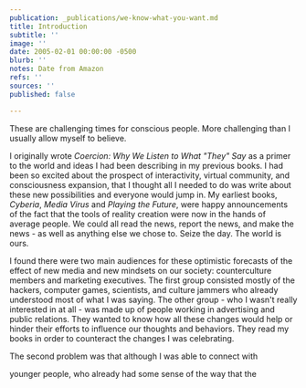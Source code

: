 ```yaml
---
publication: _publications/we-know-what-you-want.md
title: Introduction
subtitle: ''
image: ''
date: 2005-02-01 00:00:00 -0500
blurb: ''
notes: Date from Amazon
refs: ''
sources: ''
published: false

---
```

These are challenging times for conscious people. More challenging than I usually allow myself to believe.

I originally wrote _Coercion: Why We Listen to What "They" Say_ as a primer to the world and ideas I had been describing in my previous books. I had been so excited about the prospect of interactivity, virtual community, and consciousness expansion, that I thought all I needed to do was write about these new possibilities and everyone would jump in. My earliest books, _Cyberia_, _Media Virus_ and _Playing the Future_, were happy announcements of the fact that the tools of reality creation were now in the hands of average people. We could all read the news, report the news, and make the news - as well as anything else we chose to. Seize the day. The world is ours.

I found there were two main audiences for these optimistic forecasts of the effect of new media and new mindsets on our society: counterculture members and marketing executives. The first group consisted mostly of the hackers, computer games, scientists, and culture jammers who already understood most of what I was saying. The other group - who I wasn't really interested in at all - was made up of people working in advertising and public relations. They wanted to know how all these changes would help or hinder their efforts to influence our thoughts and behaviors. They read my books in order to counteract the changes I was celebrating.

The second problem was that although I was able to connect with

younger people, who already had some sense of the way that the